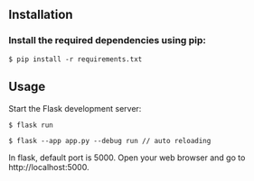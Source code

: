 ## Installation


### Install the required dependencies using pip:

```
$ pip install -r requirements.txt
```

## Usage

Start the Flask development server:

```
$ flask run     

$ flask --app app.py --debug run // auto reloading
```

In flask, default port is 5000.
Open your web browser and go to http://localhost:5000.